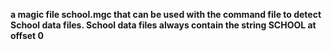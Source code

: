 **a magic file school.mgc that can be used with the command file to detect School data files. School data files always contain the string SCHOOL at offset 0**
